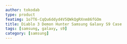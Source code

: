 ```yaml
---
author: tokodab
type: product
featimg: 1o7T6-CqQu6ddyd4V5QWkQgRXnm86fGOm
title: Diablo 3 Demon Hunter Samsung Galaxy S9 Case
tags: [samsung, galaxy, s9]
category: [samsung]
---
```

